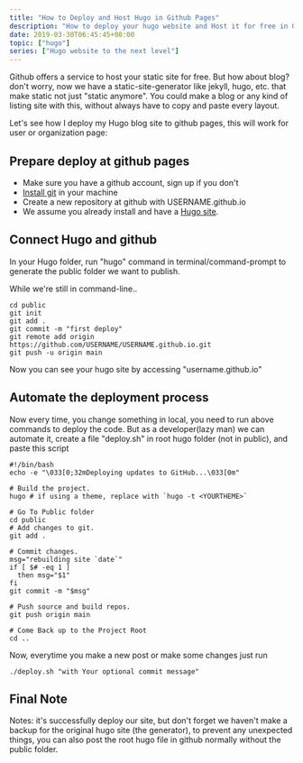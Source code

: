 ```yaml
---
title: "How to Deploy and Host Hugo in Github Pages"
description: "How to deploy your hugo website and Host it for free in Github Pages"
date: 2019-03-30T06:45:45+08:00
topic: ["hugo"]
series: ["Hugo website to the next level"]
---
```

Github offers a service to host your static site for free. 
But how about blog? don't worry, now we have a static-site-generator like jekyll, hugo, etc. that make static not just "static anymore". You could make a blog or any kind of listing site with this, without always have to copy and paste every layout.

Let's see how I deploy my Hugo blog site to github pages, this will work for user or organization page:

## Prepare deploy at github pages

- Make sure you have a github account, sign up if you don't
- [Install git](https://www.atlassian.com/git/tutorials/install-git) in your machine
- Create a new repository at github with USERNAME.github.io
- We assume you already install and have a [Hugo site](/simple-hugo-blogging-site/).

## Connect Hugo and github

In your Hugo folder, run "hugo" command in terminal/command-prompt to generate the public folder we want to publish. 

While we're still in command-line..

```
cd public
git init
git add .
git commit -m "first deploy"
git remote add origin https://github.com/USERNAME/USERNAME.github.io.git
git push -u origin main
```

Now you can see your hugo site by accessing "username.github.io"    

## Automate the deployment process

Now every time, you change something in local, you need to run above commands to deploy the code. But as a developer(lazy man) we can automate it, create a file "deploy.sh" in root hugo folder (not in public), and paste this script

```
#!/bin/bash
echo -e "\033[0;32mDeploying updates to GitHub...\033[0m"

# Build the project.
hugo # if using a theme, replace with `hugo -t <YOURTHEME>`

# Go To Public folder
cd public
# Add changes to git.
git add .

# Commit changes.
msg="rebuilding site `date`"
if [ $# -eq 1 ]
  then msg="$1"
fi
git commit -m "$msg"

# Push source and build repos.
git push origin main

# Come Back up to the Project Root
cd ..
```

Now, everytime you make a new post or make some changes just run
```
./deploy.sh "with Your optional commit message"
```

## Final Note
Notes: it's successfully deploy our site, but don't forget we haven't make a backup for the original hugo site (the generator), to prevent any unexpected things, you can also post the root hugo file in github normally without the public folder.    